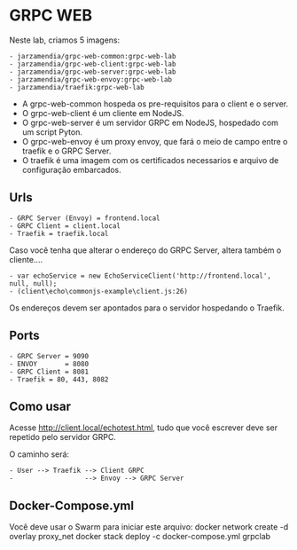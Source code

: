 # GRPC WEB

Neste lab, criamos 5 imagens:

    - jarzamendia/grpc-web-common:grpc-web-lab
    - jarzamendia/grpc-web-client:grpc-web-lab
    - jarzamendia/grpc-web-server:grpc-web-lab
    - jarzamendia/grpc-web-envoy:grpc-web-lab
    - jarzamendia/traefik:grpc-web-lab

- A grpc-web-common hospeda os pre-requisitos para o client e o server.
- O grpc-web-client é um cliente em NodeJS.
- O grpc-web-server é um servidor GRPC em NodeJS, hospedado com um script Pyton.
- O grpc-web-envoy é um proxy envoy, que fará o meio de campo entre o traefik e o GRPC Server.
- O traefik é uma imagem com os certificados necessarios e arquivo de configuração embarcados.

## Urls

    - GRPC Server (Envoy) = frontend.local 
    - GRPC Client = client.local
    - Traefik = traefik.local

Caso você tenha que alterar o endereço do GRPC Server, altera também o cliente....

    - var echoService = new EchoServiceClient('http://frontend.local', null, null);
    - (client\echo\commonjs-example\client.js:26)

Os endereços devem ser apontados para o servidor hospedando o Traefik.

## Ports
    - GRPC Server = 9090
    - ENVOY       = 8080
    - GRPC Client = 8081
    - Traefik = 80, 443, 8082

## Como usar

Acesse http://client.local/echotest.html, tudo que você escrever deve ser repetido pelo servidor GRPC.

O caminho será:

    - User --> Traefik --> Client GRPC 
    -                  --> Envoy --> GRPC Server

## Docker-Compose.yml

Você deve usar o Swarm para iniciar este arquivo:
docker network create -d overlay proxy_net
docker stack deploy -c docker-compose.yml grpclab